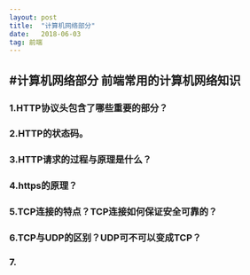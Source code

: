 ```yaml
---
layout: post
title:  "计算机网络部分"
date:   2018-06-03
tag: 前端
---
```

#计算机网络部分
前端常用的计算机网络知识
------

### 1.HTTP协议头包含了哪些重要的部分？
### 2.HTTP的状态码。
### 3.HTTP请求的过程与原理是什么？
### 4.https的原理？
### 5.TCP连接的特点？TCP连接如何保证安全可靠的？
### 6.TCP与UDP的区别？UDP可不可以变成TCP？
### 7.
